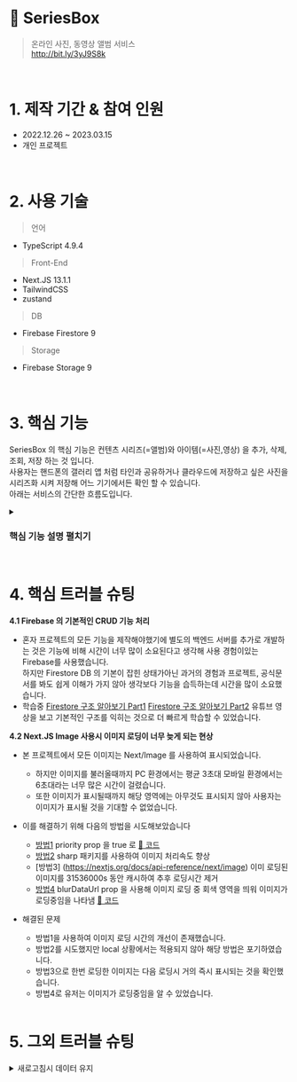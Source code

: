 # 📌 SeriesBox

> 온라인 사진, 동영상 앨범 서비스 </br>
> http://bit.ly/3yJ9S8k

</br>

# 1. 제작 기간 & 참여 인원
- 2022.12.26 ~ 2023.03.15 </br>
- 개인 프로젝트

</br>

# 2. 사용 기술
> 언어 </br>
- TypeScript 4.9.4

> Front-End </br>
- Next.JS 13.1.1 
- TailwindCSS
- zustand

> DB
- Firebase Firestore 9

> Storage
- Firebase Storage 9

</br>

# 3. 핵심 기능
SeriesBox 의 핵심 기능은 컨텐츠 시리즈(=앨범)와 아이템(=사진,영상) 을 추가, 삭제, 조회, 저장 하는 것 입니다. </br>
사용자는 핸드폰의 갤러리 앱 처럼 타인과 공유하거나 클라우드에 저장하고 싶은 사진을 시리즈화 시켜 저장해 어느 기기에서든 확인 할 수 있습니다.</br>
아래는 서비스의 간단한 흐름도입니다.

<details>
  <summary><h3>핵심 기능 설명 펼치기</h3></summary>
  <div>
    <div>
      <img src="https://user-images.githubusercontent.com/74127841/225640029-f732b82a-08f5-4087-8bd7-d9ad1e1e38e6.png" />
    </div>
  </div>
  <ul>
    <li>
      <h3>Firebase 의 Firestore, Storage 를 사용해 데이터를 저장, 관리 합니다</h3></br>
      - Firestore 에서 onSnapshot 을 사용해 게스트 계정과 게스트가 아닌 계정을 분류해 실시간으로 데이터를 받아옵니다.
        <a href="https://github.com/Strongorange/SeriesBox/blob/05b2dfdaa922ea8ca40fac49bc182cb2d2b2cfd6/pages/_app.tsx#L26-L51">📌 코드확인
        </a>
        </br>
      - 새로운 시리즈를 만들기 위해 시리즈 이름, 썸네일, 미디어(사진, 영상)을 업로드합니다. 
        <a href="https://github.com/Strongorange/SeriesBox/blob/05b2dfdaa922ea8ca40fac49bc182cb2d2b2cfd6/components/modals/AddSeriesModal.tsx#L98-L205">📌          코드확인
        </a>
        </br>
      - 만들어진 시리즈에 미디어를 업로드 합니다.
         <a href="https://github.com/Strongorange/SeriesBox/blob/05b2dfdaa922ea8ca40fac49bc182cb2d2b2cfd6/components/modals/PushToSeriesModal.tsx#L69-L115">📌 코드확인
        </a>
        </br>
      - Next 서버 사이드 함수를 사용해 페이지 렌더링 전 fileType:image | video 을 알아내어 에러없이 화면을 출력합니다
         <a href="https://github.com/Strongorange/SeriesBox/blob/05b2dfdaa922ea8ca40fac49bc182cb2d2b2cfd6/pages/serieses/%5Bsid%5D/%5Bdetail%5D.tsx#L21-L35">📌 타입확인
        </a>
        <a href="https://github.com/Strongorange/SeriesBox/blob/05b2dfdaa922ea8ca40fac49bc182cb2d2b2cfd6/pages/serieses/%5Bsid%5D/%5Bdetail%5D.tsx#L195-L212">📌 화면 렌더링
        </a>
        </br>
      - 새로고침 이후에도 오류없는 화면을 만들어냅니다
         <a href="https://github.com/Strongorange/SeriesBox/blob/05b2dfdaa922ea8ca40fac49bc182cb2d2b2cfd6/pages/serieses/%5Bsid%5D/%5Bdetail%5D.tsx#L85-L96">📌 serverSide 함수 이용
        </a>
        <a href="https://github.com/Strongorange/SeriesBox/blob/05b2dfdaa922ea8ca40fac49bc182cb2d2b2cfd6/pages/serieses/%5Bsid%5D/index.tsx#L96-L120">📌 localstorage 이용
        </a>
        </br>
    </li>
  </ul>
</details>
</br>


# 4. 핵심 트러블 슈팅 </br>
**4.1 Firebase 의 기본적인 CRUD 기능 처리**</br>
- 혼자 프로젝트의 모든 기능을 제작해야했기에 별도의 백엔드 서버를 추가로 개발하는 것은 기능에 비해 시간이 너무 많이 소요된다고 생각해 사용 경험이있는 Firebase를 사용했습니다.</br>
  하지만 Firestore DB 의 기본이 잡힌 상태가아닌 과거의 경험과 프로젝트, 공식문서를 봐도 쉽게 이해가 가지 않아 생각보다 기능을 습득하는데 시간을 많이 소요했습니다.</br>
- 학습중 [Firestore 구조 알아보기 Part1](https://www.youtube.com/watch?v=dYzbnge59TM) [Firestore 구조 알아보기 Part2](https://www.youtube.com/watch?v=xFi43Ushq9I&t=686s) 유튜브 영상을 보고 기본적인 구조를 익히는 것으로 더 빠르게 학습할 수 있었습니다. </br>

**4.2 Next.JS Image 사용시 이미지 로딩이 너무 늦게 되는 현상** </br>
- 본 프로젝트에서 모든 이미지는 Next/Image 를 사용하여 표시되었습니다.</br>
  - 하지만 이미지를 불러올때까지 PC 환경에서는 평균 3초대 모바일 환경에서는 6초대라는 너무 많은 시간이 걸렸습니다.</br>
  - 또한 이미지가 표시될때까지 해당 영역에는 아무것도 표시되지 않아 사용자는 이미지가 표시될 것을 기대할 수 없었습니다.
  
- 이를 해결하기 위해 다음의 방법을 시도해보았습니다
  - [방법1](https://techblog.wclub.co.kr/posts/0002.nextjs-fast-image/Next.js%20%EC%9D%B4%EB%AF%B8%EC%A7%80%20%EB%8A%A6%EA%B2%8C%20%EB%9C%A8%EB%8A%94%20%EC%9D%B4%EC%8A%88%20%EA%B0%9C%EC%84%A0) priority prop 을 true 로 [📌 코드](https://github.com/Strongorange/SeriesBox/blob/94e1bc97f2e46931b683ede53010978edecb69c1/components/SeriesIem.tsx#L88-L96) 
  - [방법2](https://stackoverflow.com/questions/66637391/next-images-components-are-too-slow-to-appear)  sharp 패키지를 사용하여 이미지 처리속도 향상
  - [방법3] (https://nextjs.org/docs/api-reference/next/image) 이미 로딩된 이미지를 31536000s 동안 캐시하여 추후 로딩시간 제거
  - [방법4](https://nextjs.org/docs/api-reference/next/image) blurDataUrl prop 을 사용해 이미지 로딩 중 회색 영역을 띄워 이미지가 로딩중임을 나타냄 [📌 코드](https://github.com/Strongorange/SeriesBox/blob/94e1bc97f2e46931b683ede53010978edecb69c1/components/SeriesIem.tsx#L88-L96)
  
- 해결된 문제
  - 방법1을 사용하여 이미지 로딩 시간의 개선이 존재했습니다.
  - 방법2를 시도했지만 local 상황에서는 적용되지 않아 해당 방법은 포기하였습니다.
  - 방법3으로 한번 로딩한 이미지는 다음 로딩시 거의 즉시 표시되는 것을 확인했습니다.
  - 방법4로 유저는 이미지가 로딩중임을 알 수 있었습니다.
  
  </br>
  
# 5. 그외 트러블 슈팅 </br>
  
<details>
  <summary>새로고침시 데이터 유지</summary>
  - 새로고침시 
  - This is the second item in the list
  
</details>





